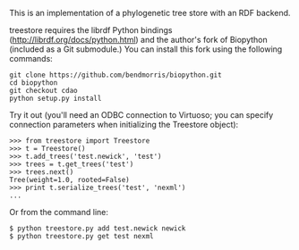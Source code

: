 This is an implementation of a phylogenetic tree store with an RDF backend.

treestore requires the librdf Python bindings (http://librdf.org/docs/python.html)
and the author's fork of Biopython (included as a Git submodule.) You can install
this fork using the following commands:

    git clone https://github.com/bendmorris/biopython.git
    cd biopython
    git checkout cdao
    python setup.py install

Try it out (you'll need an ODBC connection to Virtuoso; you can specify connection
parameters when initializing the Treestore object):

    >>> from treestore import Treestore
    >>> t = Treestore()
    >>> t.add_trees('test.newick', 'test')
    >>> trees = t.get_trees('test')
    >>> trees.next()
    Tree(weight=1.0, rooted=False)
    >>> print t.serialize_trees('test', 'nexml')
    ...
    
Or from the command line:

    $ python treestore.py add test.newick newick
    $ python treestore.py get test nexml